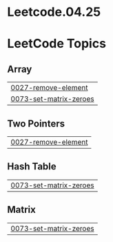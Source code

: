 # Leetcode.04.25
<!---LeetCode Topics Start-->
# LeetCode Topics
## Array
|  |
| ------- |
| [0027-remove-element](https://github.com/Mahi-Malviya/Leetcode.04.25/tree/master/0027-remove-element) |
| [0073-set-matrix-zeroes](https://github.com/Mahi-Malviya/Leetcode.04.25/tree/master/0073-set-matrix-zeroes) |
## Two Pointers
|  |
| ------- |
| [0027-remove-element](https://github.com/Mahi-Malviya/Leetcode.04.25/tree/master/0027-remove-element) |
## Hash Table
|  |
| ------- |
| [0073-set-matrix-zeroes](https://github.com/Mahi-Malviya/Leetcode.04.25/tree/master/0073-set-matrix-zeroes) |
## Matrix
|  |
| ------- |
| [0073-set-matrix-zeroes](https://github.com/Mahi-Malviya/Leetcode.04.25/tree/master/0073-set-matrix-zeroes) |
<!---LeetCode Topics End-->